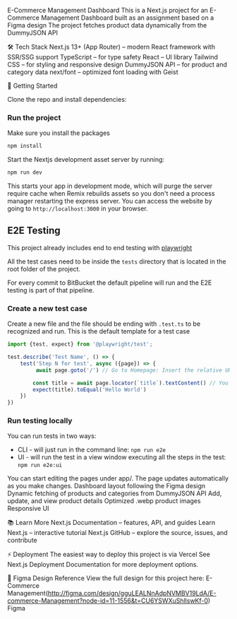 E-Commerce Management Dashboard
This is a Next.js project for an E-Commerce Management Dashboard built as an assignment based on a Figma design
The project fetches product data dynamically from the DummyJSON API

🛠 Tech Stack
Next.js 13+ (App Router) – modern React framework with SSR/SSG support
TypeScript – for type safety
React – UI library
Tailwind CSS – for styling and responsive design
DummyJSON API – for product and category data
next/font – optimized font loading with Geist

🚀 Getting Started

Clone the repo and install dependencies:

### Run the project

Make sure you install the packages

```sh
npm install
```

Start the Nextjs development asset server by running:

```sh
npm run dev
```

This starts your app in development mode, which will purge the server require cache when Remix rebuilds assets so you don't need a process manager restarting the express server. You can access the website by going to `http://localhost:3000` in your browser.

## E2E Testing

This project already includes end to end testing with [playwright](https://playwright.dev/)

All the test cases need to be inside the `tests` directory that is located in the root folder of the project.

For every commit to BitBucket the default pipeline will run and the E2E testing is part of that pipeline.

### Create a new test case

Create a new file and the file should be ending with `.test.ts` to be recognized and run. This is the default template for a test case

```ts
import {test, expect} from '@playwright/test';

test.describe('Test Name', () => {
    test('Step N for test', async ({page}) => {
         await page.goto('/') // Go to Homepage: Insert the relative URL you want to test

        const title = await page.locator(`title`).textContent() // You can use JS locators like ( tag / .className / #id ) to locate content
        expect(title).toEqual('Hello World')
    })
})
```

### Run testing locally

You can run tests in two ways:

- CLI - will just run in the command line: `npm run e2e`
- UI - will run the test in a view window executing all the steps in the test: `npm run e2e:ui`

You can start editing the pages under app/. The page updates automatically as you make changes.
Dashboard layout following the Figma design
Dynamic fetching of products and categories from DummyJSON API
Add, update, and view product details
Optimized .webp product images
Responsive UI

📚 Learn More
Next.js Documentation
– features, API, and guides
Learn Next.js
– interactive tutorial
Next.js GitHub
– explore the source, issues, and contribute

⚡ Deployment
The easiest way to deploy this project is via Vercel
See Next.js Deployment Documentation
for more deployment options.

🎨 Figma Design Reference
View the full design for this project here: E-Commerce Management(http://figma.com/design/gguLEALNnAdpNVMBV19LdA/E-commerce-Management?node-id=11-1556&t=CU6YSWXuShllswKf-0) Figma
